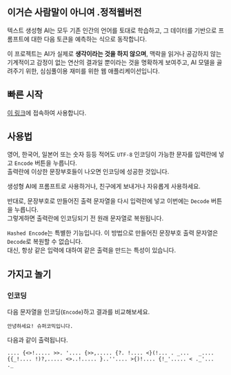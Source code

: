 ## 이거슨 사람말이 아니여 .**정적**웹버전
텍스트 생성형 AI는 모두 기존 인간의 언어를 토대로 학습하고, 그 데이터를 기반으로 프롬프트에 대한 다음 토큰을 예측하는 식으로 동작합니다.  
  
이 프로젝트는 AI가 실제로 **생각이라는 것을 하지 않으며**, 맥락을 읽거나 공감하지 않는 기계적이고 감정이 없는 연산의 결과일 뿐이라는 것을 명확하게 보여주고,
AI 모델을 골려주기 위한, 심심풀이용 재미를 위한 웹 애플리케이션입니다.
  

## 빠른 시작
[이 링크](https://ekfvoddl3536.github.io/UnstringWeb/)에 접속하여 사용합니다.  
  
  
## 사용법
영어, 한국어, 일본어 또는 숫자 등등 적어도 `UTF-8` 인코딩이 가능한 문자를 입력란에 넣고 `Encode` 버튼을 누릅니다.   
출력란에 이상한 문장부호들이 나오면 인코딩에 성공한 것입니다.   
  
생성형 AI에 프롬프트로 사용하거나, 친구에게 보내거나 자유롭게 사용하세요.  
  
반대로, 문장부호로 만들어진 출력 문자열을 다시 입력란에 넣고 이번에는 `Decode` 버튼을 누릅니다.  
그렇게하면 출력란에 인코딩되기 전 원래 문자열로 복원됩니다.  
  
`Hashed Encode`는 특별한 기능입니다. 이 방법으로 만들어진 문장부호 출력 문자열은 `Decode`로 복원할 수 없습니다.  
대신, 항상 같은 입력에 대하여 같은 출력을 만드는 특성이 있습니다.  
  
  
## 가지고 놀기
### 인코딩
다음 문자열을 인코딩(`Encode`)하고 결과를 비교해보세요.  
```plaintext
안녕하세요! 슈퍼코믹입니다.
```

다음과 같이 출력됩니다.  
```plaintext
.... {<>!..... >>. '.... {>>,..... {?. !.... <}(!... . _...   _.... {{_!.... !)?,..... <>..!..... }..''.... >{)!.... {!_'..... < ._'...  ._
```
  
  
  
